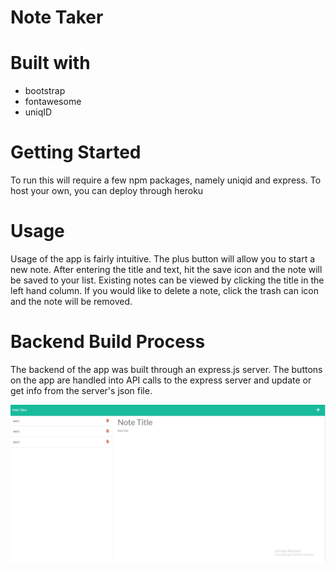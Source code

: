# Note Taker

# Built with
* bootstrap
* fontawesome
* uniqID
# Getting Started

To run this will require a few npm packages, namely uniqid and express. To host your own, you can deploy through heroku

# Usage

Usage of the app is fairly intuitive. The plus button will allow you to start a new note. After entering the title and text, hit the save icon and the note will be saved to your list. Existing notes can be viewed by clicking the title in the left hand column. If you would like to delete a note, click the trash can icon and the note will be removed.

# Backend Build Process

The backend of the app was built through an express.js server. The buttons on the app are handled into API calls to the express server and update or get info from the server's json file. 

![](Capture.JPG)